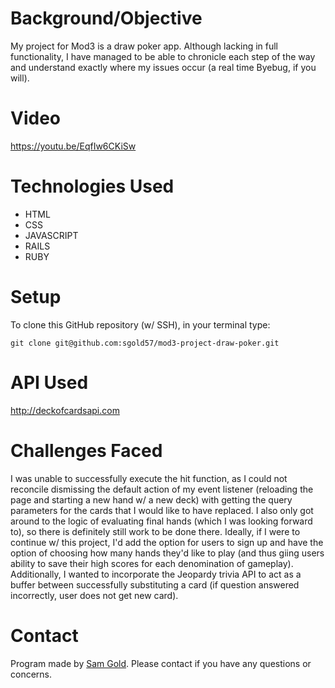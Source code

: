 # Background/Objective
My project for Mod3 is a draw poker app. Although lacking in full functionality, I have managed to be able to chronicle each step of the way and understand exactly where my issues occur (a real time Byebug, if you will).

# Video
https://youtu.be/EqfIw6CKiSw

# Technologies Used
- HTML
- CSS
- JAVASCRIPT
- RAILS
- RUBY


# Setup
To clone this GitHub repository (w/ SSH), in your terminal type:
```
git clone git@github.com:sgold57/mod3-project-draw-poker.git
```

# API Used
http://deckofcardsapi.com

# Challenges Faced
I was unable to successfully execute the hit function, as I could not reconcile dismissing the default action of my event listener (reloading the page and starting a new hand w/ a new deck) with getting the query parameters for the cards that I would like to have replaced. I also only got around to the logic of evaluating final hands (which I was looking forward to), so there is definitely still work to be done there.
Ideally, if I were to continue w/ this project, I'd add the option for users to sign up and have the option of choosing how many hands they'd like to play (and thus giing users ability to save their high scores for each denomination of gameplay).
Additionally, I wanted to incorporate the Jeopardy trivia API to act as a buffer between successfully substituting a card (if question answered incorrectly, user does not get new card). 

# Contact
Program made by [Sam Gold](https://github.com/sgold57). Please contact if you have any questions or concerns.
